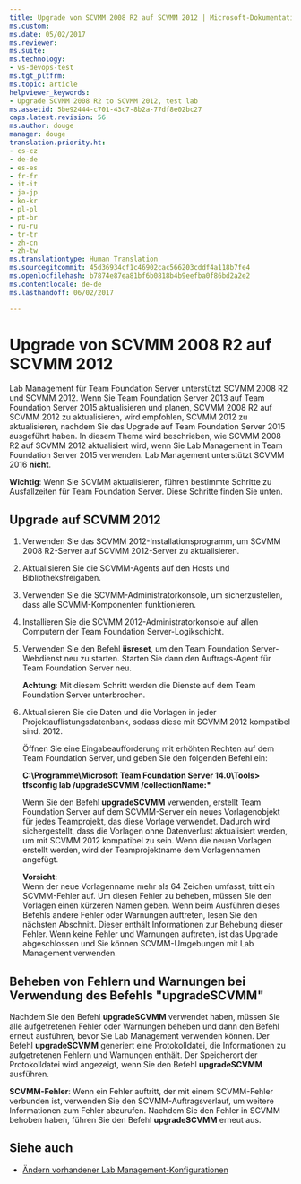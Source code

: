 ```yaml
---
title: Upgrade von SCVMM 2008 R2 auf SCVMM 2012 | Microsoft-Dokumentation
ms.custom: 
ms.date: 05/02/2017
ms.reviewer: 
ms.suite: 
ms.technology:
- vs-devops-test
ms.tgt_pltfrm: 
ms.topic: article
helpviewer_keywords:
- Upgrade SCVMM 2008 R2 to SCVMM 2012, test lab
ms.assetid: 5be92444-c701-43c7-8b2a-77df8e02bc27
caps.latest.revision: 56
ms.author: douge
manager: douge
translation.priority.ht:
- cs-cz
- de-de
- es-es
- fr-fr
- it-it
- ja-jp
- ko-kr
- pl-pl
- pt-br
- ru-ru
- tr-tr
- zh-cn
- zh-tw
ms.translationtype: Human Translation
ms.sourcegitcommit: 45d36934cf1c46902cac566203cddf4a118b7fe4
ms.openlocfilehash: b7874e87ea81bf6b0818b4b9eefba0f86bd2a2e2
ms.contentlocale: de-de
ms.lasthandoff: 06/02/2017

---
```

# <a name="upgrade-scvmm-2008-r2-to-scvmm-2012"></a>Upgrade von SCVMM 2008 R2 auf SCVMM 2012

Lab Management für Team Foundation Server unterstützt SCVMM 2008 R2 und SCVMM 2012. Wenn Sie Team Foundation Server 2013 auf Team Foundation Server 2015 aktualisieren und planen, SCVMM 2008 R2 auf SCVMM 2012 zu aktualisieren, wird empfohlen, SCVMM 2012 zu aktualisieren, nachdem Sie das Upgrade auf Team Foundation Server 2015 ausgeführt haben. In diesem Thema wird beschrieben, wie SCVMM 2008 R2 auf SCVMM 2012 aktualisiert wird, wenn Sie Lab Management in Team Foundation Server 2015 verwenden.
Lab Management unterstützt SCVMM 2016 **nicht**. 

**Wichtig**: Wenn Sie SCVMM aktualisieren, führen bestimmte Schritte zu Ausfallzeiten für Team Foundation Server. Diese Schritte finden Sie unten.

## <a name="upgrading-to-scvmm-2012"></a>Upgrade auf SCVMM 2012

1. Verwenden Sie das SCVMM 2012-Installationsprogramm, um SCVMM 2008 R2-Server auf SCVMM 2012-Server zu aktualisieren.

1. Aktualisieren Sie die SCVMM-Agents auf den Hosts und Bibliotheksfreigaben.

1. Verwenden Sie die SCVMM-Administratorkonsole, um sicherzustellen, dass alle SCVMM-Komponenten funktionieren.

1. Installieren Sie die SCVMM 2012-Administratorkonsole auf allen Computern der Team Foundation Server-Logikschicht.

1. Verwenden Sie den Befehl **iisreset**, um den Team Foundation Server-Webdienst neu zu starten. Starten Sie dann den Auftrags-Agent für Team Foundation Server neu.

   **Achtung**: Mit diesem Schritt werden die Dienste auf dem Team Foundation Server unterbrochen.

1. Aktualisieren Sie die Daten und die Vorlagen in jeder Projektauflistungsdatenbank, sodass diese mit SCVMM 2012 kompatibel sind. 
   2012.

   Öffnen Sie eine Eingabeaufforderung mit erhöhten Rechten auf dem Team Foundation Server, und geben Sie den folgenden Befehl ein:

   **C:\\Programme\\Microsoft Team Foundation Server 14.0\\Tools\> tfsconfig lab /upgradeSCVMM /collectionName:\***

   Wenn Sie den Befehl **upgradeSCVMM** verwenden, erstellt Team Foundation Server auf dem SCVMM-Server ein neues Vorlagenobjekt für jedes Teamprojekt, das diese Vorlage verwendet. Dadurch wird sichergestellt, dass die Vorlagen ohne Datenverlust aktualisiert werden, um mit SCVMM 2012 kompatibel zu sein. Wenn die neuen Vorlagen erstellt werden, wird der Teamprojektname dem Vorlagennamen angefügt.

   **Vorsicht**:  
   Wenn der neue Vorlagenname mehr als 64 Zeichen umfasst, tritt ein SCVMM-Fehler auf. Um diesen Fehler zu beheben, müssen Sie den Vorlagen einen kürzeren Namen geben. Wenn beim Ausführen dieses Befehls andere Fehler oder Warnungen auftreten, lesen Sie den nächsten Abschnitt. Dieser enthält Informationen zur Behebung dieser Fehler. Wenn keine Fehler und Warnungen auftreten, ist das Upgrade abgeschlossen und Sie können SCVMM-Umgebungen mit Lab Management verwenden.

## <a name="resolving-errors-and-warnings-when-using-the-upgradescvmm-command"></a>Beheben von Fehlern und Warnungen bei Verwendung des Befehls "upgradeSCVMM"

Nachdem Sie den Befehl **upgradeSCVMM** verwendet haben, müssen Sie alle aufgetretenen Fehler oder Warnungen beheben und dann den Befehl erneut ausführen, bevor Sie Lab Management verwenden können. Der Befehl **upgradeSCVMM** generiert eine Protokolldatei, die Informationen zu aufgetretenen Fehlern und Warnungen enthält. Der Speicherort der Protokolldatei wird angezeigt, wenn Sie den Befehl **upgradeSCVMM** ausführen.

**SCVMM-Fehler**: Wenn ein Fehler auftritt, der mit einem SCVMM-Fehler verbunden ist, verwenden Sie den SCVMM-Auftragsverlauf, um weitere Informationen zum Fehler abzurufen. Nachdem Sie den Fehler in SCVMM behoben haben, führen Sie den Befehl **upgradeSCVMM** erneut aus.

## <a name="see-also"></a>Siehe auch

* [Ändern vorhandener Lab Management-Konfigurationen](https://msdn.microsoft.com/library/ee704508%28v=vs.140%29.aspx)

